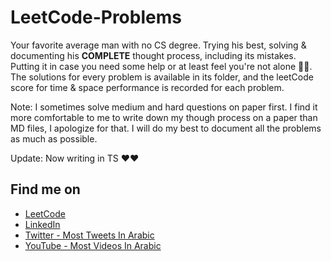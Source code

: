# LeetCode-Problems

Your favorite average man with no CS degree. Trying his best, solving & documenting his **COMPLETE** thought process, including its mistakes. Putting it in case you need some help or at least feel you're not alone 🙂😊. The solutions for every problem is available in its folder, and the leetCode score for time & space performance is recorded for each problem.

Note: I sometimes solve medium and hard questions on paper first. I find it more comfortable to me to write down my though process on a paper than MD files, I apologize for that. I will do my best to document all the problems as much as possible.

Update: Now writing in TS ❤️❤️

## Find me on

- [LeetCode](https://leetcode.com/AbRahman-ra/)
- [LinkedIn](https://linkedin.com/in/AbRahman-Ra)
- [Twitter - Most Tweets In Arabic](https://twitter.com/AbRahman_Ra)
- [YouTube - Most Videos In Arabic](https://youtube.com/@Abdurrahman-ra)
